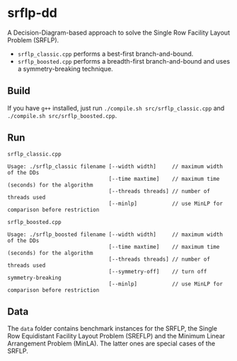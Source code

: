 # srflp-dd
A Decision-Diagram-based approach to solve the Single Row Facility Layout Problem (SRFLP).

* `srflp_classic.cpp` performs a best-first branch-and-bound.
* `srflp_boosted.cpp` performs a breadth-first branch-and-bound and uses a symmetry-breaking technique.

## Build

If you have `g++` installed, just run `./compile.sh src/srflp_classic.cpp` and `./compile.sh src/srflp_boosted.cpp`.

## Run

`srflp_classic.cpp`
```
Usage: ./srflp_classic filename [--width width]     // maximum width of the DDs
                                [--time maxtime]    // maximum time (seconds) for the algorithm
                                [--threads threads] // number of threads used
                                [--minlp]           // use MinLP for comparison before restriction
```

`srflp_boosted.cpp`
```
Usage: ./srflp_boosted filename [--width width]     // maximum width of the DDs
                                [--time maxtime]    // maximum time (seconds) for the algorithm
                                [--threads threads] // number of threads used
                                [--symmetry-off]    // turn off symmetry-breaking
                                [--minlp]           // use MinLP for comparison before restriction
```

## Data

The `data` folder contains benchmark instances for the SRFLP, the Single Row Equidistant Facility Layout Problem (SREFLP) and the Minimum Linear Arrangement Problem (MinLA). The latter ones are special cases of the SRFLP.
